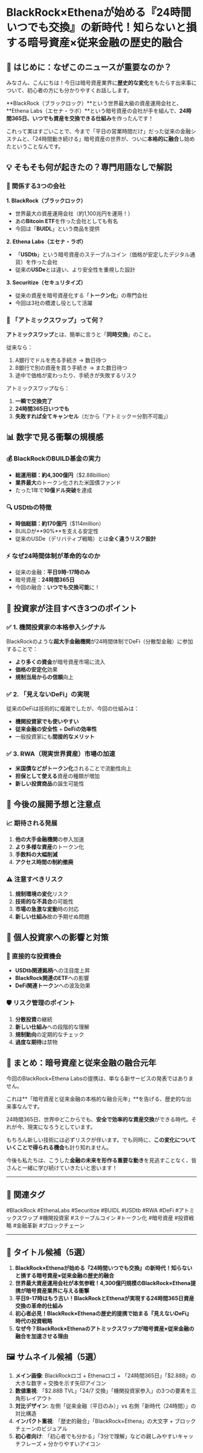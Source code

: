 # BlackRock×Ethenaが始める『24時間いつでも交換』の新時代！知らないと損する暗号資産×従来金融の歴史的融合

## 🎯 はじめに：なぜこのニュースが重要なのか？

みなさん、こんにちは！今日は暗号資産業界に**歴史的な変化**をもたらす出来事について、初心者の方にも分かりやすくお話しします。

**BlackRock（ブラックロック）**という世界最大級の資産運用会社と、**Ethena Labs（エセナ・ラボ）**という暗号資産の会社が手を組んで、**24時間365日、いつでも資産を交換できる仕組み**を作ったんです！

これって実はすごいことで、今まで「平日の営業時間だけ」だった従来の金融システムと、「24時間動き続ける」暗号資産の世界が、ついに**本格的に融合**し始めたということなんです。

## 💡 そもそも何が起きたの？専門用語なしで解説

### 🏦 関係する3つの会社

**1. BlackRock（ブラックロック）**
- 世界最大の資産運用会社（約1,100兆円を運用！）
- あの**Bitcoin ETF**を作った会社としても有名
- 今回は「**BUIDL**」という商品を提供

**2. Ethena Labs（エセナ・ラボ）**
- 「**USDtb**」という暗号資産のステーブルコイン（価格が安定したデジタル通貨）を作った会社
- 従来の**USDe**とは違い、より安全性を重視した設計

**3. Securitize（セキュリタイズ）**
- 従来の資産を暗号資産化する「**トークン化**」の専門会社
- 今回は3社の橋渡し役として活躍

### 🔄 「アトミックスワップ」って何？

**アトミックスワップ**とは、簡単に言うと「**同時交換**」のこと。

従来なら：
1. A銀行でドルを売る手続き → 数日待つ
2. B銀行で別の資産を買う手続き → また数日待つ
3. 途中で価格が変わったり、手続きが失敗するリスク

アトミックスワップなら：
1. **一瞬で交換完了**
2. **24時間365日いつでも**
3. **失敗すれば全てキャンセル**（だから「アトミック＝分割不可能」）

## 📊 数字で見る衝撃の規模感

### 💰 BlackRockのBUILD基金の実力
- **総運用額：約4,300億円**（$2.88billion）
- **業界最大**のトークン化された米国債ファンド
- たった1年で**10億ドル突破**を達成

### 🔍 USDtbの特徴
- **時価総額：約170億円**（$114million）
- BUILDが**90%**を支える安定性
- 従来のUSDe（デリバティブ戦略）とは**全く違うリスク設計**

### ⚡ なぜ24時間体制が革命的なのか
- 従来の金融：**平日9時-17時のみ**
- 暗号資産：**24時間365日**
- 今回の融合：**いつでも交換可能**に！

## 🎯 投資家が注目すべき3つのポイント

### ✅ 1. 機関投資家の本格参入シグナル
BlackRockのような**超大手金融機関**が24時間体制でDeFi（分散型金融）に参加することで：
- **より多くの資金**が暗号資産市場に流入
- **価格の安定化**効果
- **規制当局からの信頼**向上

### ✅ 2. 「見えないDeFi」の実現
従来のDeFiは技術的に複雑でしたが、今回の仕組みは：
- **機関投資家でも使いやすい**
- **従来金融の安全性** + **DeFiの効率性**
- 一般投資家にも**間接的なメリット**

### ✅ 3. RWA（現実世界資産）市場の加速
- **米国債などがトークン化**されることで流動性向上
- **担保として使える**資産の種類が増加
- **新しい投資商品**の誕生可能性

## 🔮 今後の展開予想と注意点

### 📈 期待される発展
1. **他の大手金融機関**の参入加速
2. **より多様な資産**のトークン化
3. **手数料の大幅削減**
4. **アクセス時間の制約撤廃**

### ⚠️ 注意すべきリスク
1. **規制環境の変化**リスク
2. **技術的な不具合**の可能性
3. **市場の急激な変動**時の対応
4. **新しい仕組み**故の予期せぬ問題

## 💼 個人投資家への影響と対策

### 🎯 直接的な投資機会
- **USDtb関連銘柄**への注目度上昇
- **BlackRock関連のETF**への影響
- **DeFi関連トークン**への波及効果

### 🛡️ リスク管理のポイント
1. **分散投資**の継続
2. **新しい仕組み**への段階的な理解
3. **規制動向**の定期的なチェック
4. **過度な期待**は禁物

## 🌟 まとめ：暗号資産と従来金融の融合元年

今回のBlackRock×Ethena Labsの提携は、単なる新サービスの発表ではありません。

これは**「暗号資産と従来金融の本格的な融合元年」**を告げる、歴史的な出来事なんです。

24時間365日、世界中どこからでも、**安全で効率的な資産交換**ができる時代。それが今、現実になろうとしています。

もちろん新しい技術には必ずリスクが伴います。でも同時に、**この変化についていくことで得られる機会**も計り知れません。

今後も私たちは、こうした**金融の未来を形作る重要な動き**を見逃すことなく、皆さんと一緒に学び続けていきたいと思います！

---

## 📌 関連タグ
#BlackRock #EthenaLabs #Securitize #BUIDL #USDtb #RWA #DeFi #アトミックスワップ #機関投資家 #ステーブルコイン #トークン化 #暗号資産 #投資戦略 #金融革新 #ブロックチェーン

---

## 🎨 タイトル候補（5選）

1. **BlackRock×Ethenaが始める『24時間いつでも交換』の新時代！知らないと損する暗号資産×従来金融の歴史的融合**
2. **世界最大資産運用会社が本気参戦！4,300億円規模のBlackRock×Ethena提携が暗号資産業界に与える衝撃**
3. **平日9-17時はもう古い！BlackRockとEthenaが実現する24時間365日資産交換の革命的仕組み**
4. **初心者必見！BlackRock×Ethenaの歴史的提携で始まる『見えないDeFi』時代の投資戦略**
5. **なぜ今？BlackRock×Ethenaのアトミックスワップが暗号資産×従来金融の融合を加速させる理由**

## 🖼️ サムネイル候補（5選）

1. **メイン画像**: BlackRockロゴ + Ethenaロゴ + 「24時間365日」「$2.88B」の大きな数字 + 交換を示す矢印アイコン
2. **数値重視**: 「$2.88B TVL」「24/7 交換」「機関投資家参入」の3つの要素を三角形レイアウト
3. **対比デザイン**: 左側「従来金融（平日のみ）」vs 右側「新時代（24時間）」の対比構造
4. **インパクト重視**: 「歴史的融合」「BlackRock×Ethena」の大文字 + ブロックチェーンのビジュアル
5. **初心者向け**: 「初心者でも分かる」「3分で理解」などの親しみやすいキャッチフレーズ + 分かりやすいアイコン 